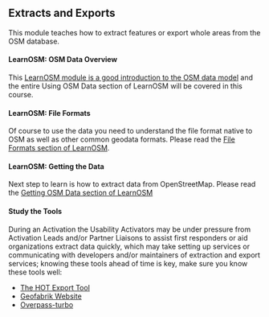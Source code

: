 ## Extracts and Exports

This module teaches how to extract features or export whole areas from the OSM database.


#### LearnOSM: OSM Data Overview

This [LearnOSM module is a good introduction to the OSM data model](http://learnosm.org/en/osm-data/) and the entire Using OSM Data section of LearnOSM will be covered in this course.

#### LearnOSM: File Formats

Of course to use the data you need to understand the file format native to OSM as well as other common geodata formats. Please read the [File Formats section of LearnOSM](http://learnosm.org/en/osm-data/file-formats/).

#### LearnOSM: Getting the Data
Next step to learn is how to extract data from OpenStreetMap.
Please read the [Getting OSM Data section of LearnOSM](http://learnosm.org/en/osm-data/getting-data/)

#### Study the Tools

<p>During an Activation the Usability Activators may be under pressure from
 Activation Leads and/or Partner Liaisons to assist first responders or 
aid organizations extract data quickly, which may take setting up 
services or communicating with developers and/or maintainers of 
extraction and export services; knowing these tools ahead of time is 
key, make sure you know these tools well:<br></p><ul><li><a target="_blank" href="http://export.hotosm.org/">The HOT Export Tool</a></li><li><a target="_blank" href="http://download.geofabrik.de/">Geofabrik Website</a></li><li><a target="_blank" href="http://overpass-turbo.eu/">Overpass-turbo</a></li></ul><br><p></p>